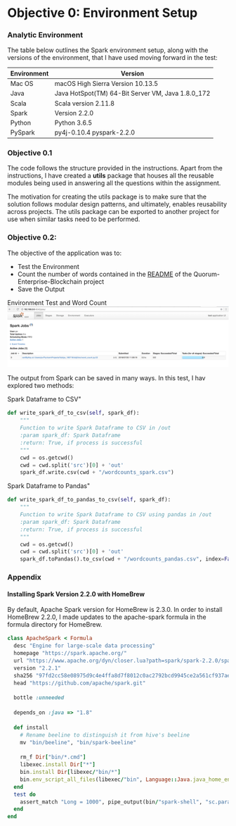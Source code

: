 # Objective 0: Environment Setup

### Analytic Environment

The table below outlines the Spark environment setup, along with the versions of the environment, that I have used moving forward in the test:

| **Environment** | **Version** |
| --- | --- | 
| Mac OS | macOS High Sierra Version 10.13.5 |
| Java  | Java HotSpot\(TM\) 64-Bit Server VM, Java 1.8.0\_172 |
| Scala | Scala version 2.11.8 |
| Spark  | Version 2.2.0 |
| Python | Python 3.6.5 |
| PySpark  | py4j-0.10.4 pyspark-2.2.0 |



### Objective 0.1

The code follows the structure provided in the instructions. Apart from the instructions, I have created a **utils** package that houses all the reusable modules being used in answering all the questions within the assignment. 

The motivation for creating the utils package is to make sure that the solution follows modular design patterns, and ultimately, enables reusability across projects. The utils package can be exported to another project for use when similar tasks need to be performed. 



### Objective 0.2:

The objective of the application was to:

* Test the Environment
* Count the number of words contained in the [README](https://raw.githubusercontent.com/ToJen/Quorum-Enterprise-Blockchain/master/README.md) of the Quorum-Enterprise-Blockchain project
* Save the Output

Environment Test and Word Count
![Spark Running Word Counts](.gitbook/assets/screen-shot-2018-07-20-at-11.09.27-am.png)



The output from Spark can be saved in many ways. In this test, I hav explored two methods:

Spark Dataframe to CSV"
```python
def write_spark_df_to_csv(self, spark_df):
    """
    Function to write Spark Dataframe to CSV in /out
    :param spark_df: Spark Dataframe
    :return: True, if process is successful
    """
    cwd = os.getcwd()
    cwd = cwd.split('src')[0] + 'out'
    spark_df.write.csv(cwd + "/wordcounts_spark.csv")
```

Spark Dataframe to Pandas"
```python
def write_spark_df_to_pandas_to_csv(self, spark_df):
    """
    Function to write Spark Dataframe to CSV using pandas in /out
    :param spark_df: Spark Dataframe
    :return: True, if process is successful
    """
    cwd = os.getcwd()
    cwd = cwd.split('src')[0] + 'out'
    spark_df.toPandas().to_csv(cwd + "/wordcounts_pandas.csv", index=False)
```


### Appendix

#### Installing Spark Version 2.2.0 with HomeBrew 

By default, Apache Spark version for HomeBrew is 2.3.0. In order to install HomeBrew 2.2.0, I made updates to the apache-spark formula in the formula directory for HomeBrew. 

```ruby
class ApacheSpark < Formula
  desc "Engine for large-scale data processing"
  homepage "https://spark.apache.org/"
  url "https://www.apache.org/dyn/closer.lua?path=spark/spark-2.2.0/spark-2.2.0-bin-hadoop2.7.tgz"
  version "2.2.1"
  sha256 "97fd2cc58e08975d9c4e4ffa8d7f8012c0ac2792bcd9945ce2a561cf937aebcc"
  head "https://github.com/apache/spark.git"

  bottle :unneeded

  depends_on :java => "1.8"

  def install
    # Rename beeline to distinguish it from hive's beeline
    mv "bin/beeline", "bin/spark-beeline"

    rm_f Dir["bin/*.cmd"]
    libexec.install Dir["*"]
    bin.install Dir[libexec/"bin/*"]
    bin.env_script_all_files(libexec/"bin", Language::Java.java_home_env("1.8"))
  end
  test do
    assert_match "Long = 1000", pipe_output(bin/"spark-shell", "sc.parallelize(1 to 1000).count()")
  end
end
```
